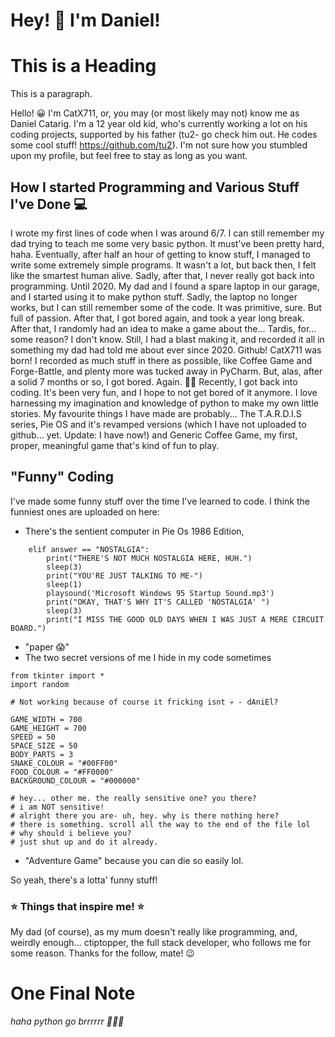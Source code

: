 # Hey! 👋 I'm Daniel!

 <!DOCTYPE html>
<html>
<head>
<title>Page Title</title>
</head>
<body>

<h1>This is a Heading</h1>
<p>This is a paragraph.</p>

</body>
</html> 

Hello! 😀 I'm CatX711, or, you may (or most likely may not) know me as Daniel Catarig.
I'm a 12 year old kid, who's currently working a lot on his coding projects, supported by 
his father (tu2- go check him out. He codes some cool stuff! https://github.com/tu2).
I'm not sure how you stumbled upon my profile, but feel free to stay as long as you want.

## How I started Programming and Various Stuff I've Done 💻

I wrote my first lines of code when I was around 6/7. I can still remember my dad trying to teach me some very basic python.
It must've been pretty hard, haha. Eventually, after half an hour of getting to know stuff, I managed to write
some extremely simple programs. It wasn't a lot, but back then, I felt like the smartest human alive.
Sadly, after that, I never really got back into programming. Until 2020.
My dad and I found a spare laptop in our garage, and I started using it to make python stuff.
Sadly, the laptop no longer works, but I can still remember some of the code. It was primitive, sure. But full of passion.
After that, I got bored again, and took a year long break. After that, I randomly had an idea to make a game about the...
Tardis, for... some reason? I don't know. Still, I had a blast making it, and recorded it all in something my dad had
told me about ever since 2020. Github! CatX711 was born!
I recorded as much stuff in there as possible, like Coffee Game and Forge-Battle, and plenty more was tucked away in PyCharm.
But, alas, after a solid 7 months or so, I got bored. Again. 🤦‍♂️
Recently, I got back into coding. It's been very fun, and I hope to not get bored of it anymore.
I love harnessing my imagination and knowledge of python to make my own little stories. 
My favourite things I have made are probably... The T.A.R.D.I.S series, Pie OS and it's revamped versions (which I have not uploaded to github... yet. Update: I have now!) and Generic Coffee Game, my first, proper, meaningful game that's kind of fun to play.

## "Funny" Coding

I've made some funny stuff over the time I've learned to code. I think the funniest ones are uploaded on here:
- There's the sentient computer in Pie Os 1986 Edition,

```
    elif answer == "NOSTALGIA":
        print("THERE'S NOT MUCH NOSTALGIA HERE, HUH.")
        sleep(3)
        print("YOU'RE JUST TALKING TO ME-")
        sleep(1)
        playsound('Microsoft Windows 95 Startup Sound.mp3')
        print("OKAY, THAT'S WHY IT'S CALLED 'NOSTALGIA' ")
        sleep(3)
        print("I MISS THE GOOD OLD DAYS WHEN I WAS JUST A MERE CIRCUIT BOARD.")

```
- "paper 😱"
- The two secret versions of me I hide in my code sometimes

```
from tkinter import *
import random

# Not working because of course it fricking isnt 💀 - dAniEl?

GAME_WIDTH = 700
GAME_HEIGHT = 700
SPEED = 50
SPACE_SIZE = 50
BODY_PARTS = 3
SNAKE_COLOUR = "#00FF00"
FOOD_COLOUR = "#FF0000"
BACKGROUND_COLOUR = "#000000"
```

```
# hey... other me. the really sensitive one? you there?
# i am NOT sensitive!
# alright there you are- uh, hey. why is there nothing here?
# there is something. scroll all the way to the end of the file lol
# why should i believe you?
# just shut up and do it already.
```
- "Adventure Game" because you can die so easily lol.

So yeah, there's a lotta' funny stuff!



### ⭐️ Things that inspire me! ⭐️

My dad (of course), as my mum doesn't really like programming, and, weirdly enough... ctiptopper, the full stack developer, who follows me for some reason. Thanks for the follow, mate! 😉

# One Final Note

*haha python go brrrrrr 👨🏻‍💻*


<!---
CatX711/CatX711 is a ✨ special ✨ repository because its `README.md` (this file) appears on your GitHub profile.
You can click the Preview link to take a look at your changes.
--->

